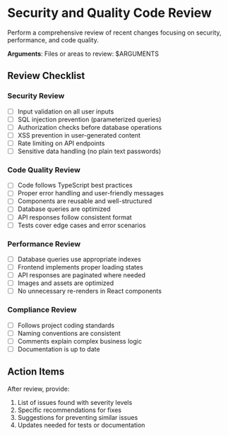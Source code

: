 # Security and Quality Code Review

Perform a comprehensive review of recent changes focusing on security, performance, and code quality.

**Arguments**: Files or areas to review: $ARGUMENTS

## Review Checklist

### Security Review

- [ ] Input validation on all user inputs
- [ ] SQL injection prevention (parameterized queries)
- [ ] Authorization checks before database operations
- [ ] XSS prevention in user-generated content
- [ ] Rate limiting on API endpoints
- [ ] Sensitive data handling (no plain text passwords)

### Code Quality Review

- [ ] Code follows TypeScript best practices
- [ ] Proper error handling and user-friendly messages
- [ ] Components are reusable and well-structured
- [ ] Database queries are optimized
- [ ] API responses follow consistent format
- [ ] Tests cover edge cases and error scenarios

### Performance Review

- [ ] Database queries use appropriate indexes
- [ ] Frontend implements proper loading states
- [ ] API responses are paginated where needed
- [ ] Images and assets are optimized
- [ ] No unnecessary re-renders in React components

### Compliance Review

- [ ] Follows project coding standards
- [ ] Naming conventions are consistent
- [ ] Comments explain complex business logic
- [ ] Documentation is up to date

## Action Items

After review, provide:

1. List of issues found with severity levels
2. Specific recommendations for fixes
3. Suggestions for preventing similar issues
4. Updates needed for tests or documentation

